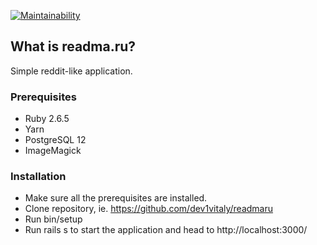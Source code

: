 [![Maintainability](https://api.codeclimate.com/v1/badges/8eda76ca4d3e41ccd830/maintainability)](https://codeclimate.com/github/readmaru/readmaru/maintainability)

## What is readma.ru?
Simple reddit-like application.

### Prerequisites

* Ruby 2.6.5
* Yarn
* PostgreSQL 12
* ImageMagick

### Installation

* Make sure all the prerequisites are installed.
* Clone repository, ie. https://github.com/dev1vitaly/readmaru
* Run bin/setup
* Run rails s to start the application and head to http://localhost:3000/
